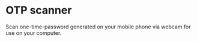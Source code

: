 # OTP scanner

Scan one-time-password generated on your mobile phone via webcam for use on your computer.
